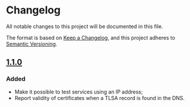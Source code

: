 # Changelog

All notable changes to this project will be documented in this file.

The format is based on [Keep a Changelog](https://keepachangelog.com/en/1.0.0/),
and this project adheres to [Semantic Versioning](https://semver.org/spec/v2.0.0.html).

## [1.1.0]

### Added

- Make it possible to test services using an IP address;
- Report validity of certificates when a TLSA record is found in the DNS.

[Unreleased]: https://github.com/smortex/tls-checker/compare/v1.1.0...HEAD
[1.1.0]: https://github.com/smortex/tls-checker/compare/v1.0.0...v1.1.0
